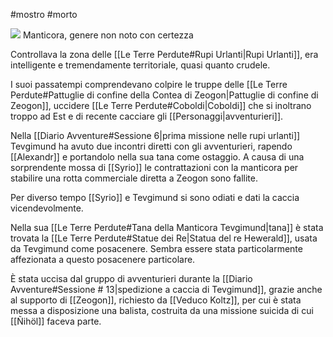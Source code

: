 #mostro #morto

<img src="https://i.pinimg.com/564x/b9/7e/ef/b97eef85e70cef5ce6a90deceeacbcac.jpg">
Manticora, genere non noto con certezza

Controllava la zona delle [[Le Terre Perdute#Rupi Urlanti|Rupi Urlanti]], era intelligente e tremendamente territoriale, quasi quanto crudele.

I suoi passatempi comprendevano colpire le truppe delle [[Le Terre Perdute#Pattuglie di confine della Contea di Zeogon|Pattuglie di confine di Zeogon]], uccidere [[Le Terre Perdute#Coboldi|Coboldi]] che si inoltrano troppo ad Est e di recente cacciare gli [[Personaggi|avventurieri]].

Nella [[Diario Avventure#Sessione 6|prima missione nelle rupi urlanti]] Tevgimund ha avuto due incontri diretti con gli avventurieri, rapendo [[Alexandr]] e portandolo nella sua tana come ostaggio. A causa di una sorprendente mossa di [[Syrio]] le contrattazioni con la manticora per stabilire una rotta commerciale diretta a Zeogon sono fallite.

Per diverso tempo [[Syrio]] e Tevgimund si sono odiati e dati la caccia vicendevolmente.

Nella sua [[Le Terre Perdute#Tana della Manticora Tevgimund|tana]] è stata trovata la [[Le Terre Perdute#Statue dei Re|Statua del re Hewerald]], usata da Tevgimund come posacenere. Sembra essere stata particolarmente affezionata a questo posacenere particolare. 

È stata uccisa dal gruppo di avventurieri durante la [[Diario Avventure#Sessione # 13|spedizione a caccia di Tevgimund]], grazie anche al supporto di [[Zeogon]], richiesto da [[Veduco Koltz]], per cui è stata messa a disposizione una balista, costruita da una missione suicida di cui [[Ñihöl]] faceva parte.
